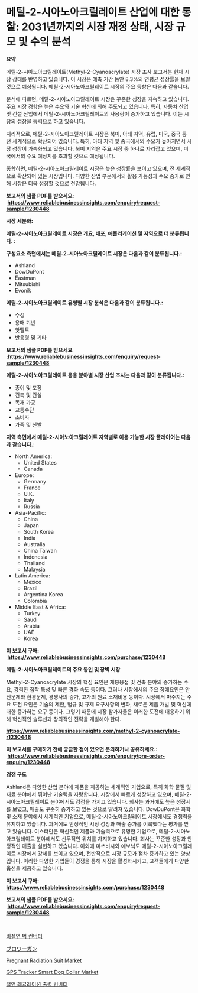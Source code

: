 <p><h1>메틸-2-시아노아크릴레이트 산업에 대한 통찰: 2031년까지의 시장 재정 상태, 시장 규모 및 수익 분석</h1></p><p><strong>요약</strong></p>
<p><p>메틸-2-시아노아크릴레이트(Methyl-2-Cyanoacrylate) 시장 조사 보고서는 현재 시장 상태를 반영하고 있습니다. 이 시장은 예측 기간 동안 8.3%의 연평균 성장률을 보일 것으로 예상됩니다. 메틸-2-시아노아크릴레이트 시장의 주요 동향은 다음과 같습니다.</p><p>분석에 따르면, 메틸-2-시아노아크릴레이트 시장은 꾸준한 성장을 지속하고 있습니다. 주요 시장 경향은 높은 수요와 기술 혁신에 의해 주도되고 있습니다. 특히, 자동차 산업 및 건설 산업에서 메틸-2-시아노아크릴레이트의 사용량이 증가하고 있습니다. 이는 시장의 성장을 동력으로 하고 있습니다.</p><p>지리적으로, 메틸-2-시아노아크릴레이트 시장은 북미, 아태 지역, 유럽, 미국, 중국 등 전 세계적으로 확산되어 있습니다. 특히, 아태 지역 및 중국에서의 수요가 높아지면서 시장 성장이 가속화되고 있습니다. 북미 지역은 주요 시장 중 하나로 자리잡고 있으며, 미국에서의 수요 예상치를 초과할 것으로 예상됩니다.</p><p>종합하면, 메틸-2-시아노아크릴레이트 시장은 높은 성장률을 보이고 있으며, 전 세계적으로 확산되어 있는 시장입니다. 다양한 산업 부문에서의 활용 가능성과 수요 증가로 인해 시장은 더욱 성장할 것으로 전망됩니다.</p></p>
<p><strong>보고서의 샘플 PDF를 받으세요: &nbsp;<a href="https://www.reliablebusinessinsights.com/enquiry/request-sample/1230448">https://www.reliablebusinessinsights.com/enquiry/request-sample/1230448</a></strong></p>
<p><strong>시장 세분화:</strong></p>
<p><strong> 메틸-2-시아노아크릴레이트 시장은 개요, 배포, 애플리케이션 및 지역으로 더 분류됩니다. :</strong></p>
<p><strong>구성요소 측면에서는 메틸-2-시아노아크릴레이트 시장은 다음과 같이 분류됩니다.:</strong></p>
<p><ul><li>Ashland</li><li>DowDuPont</li><li>Eastman</li><li>Mitsubishi</li><li>Evonik</li></ul></p>
<p><strong> 메틸-2-시아노아크릴레이트 유형별 시장 분석은 다음과 같이 분류됩니다.:</strong></p>
<p><ul><li>수성</li><li>용매 기반</li><li>핫멜트</li><li>반응형 및 기타</li></ul></p>
<p><strong>보고서의 샘플 PDF를 받으세요 :<a href="https://www.reliablebusinessinsights.com/enquiry/request-sample/1230448">https://www.reliablebusinessinsights.com/enquiry/request-sample/1230448</a></strong></p>
<p><strong> 메틸-2-시아노아크릴레이트 응용 분야별 시장 산업 조사는 다음과 같이 분류됩니다.:</strong></p>
<p><ul><li>종이 및 포장</li><li>건축 및 건설</li><li>목재 가공</li><li>교통수단</li><li>소비자</li><li>가죽 및 신발</li></ul></p>
<p><strong>지역 측면에서 메틸-2-시아노아크릴레이트 지역별로 이용 가능한 시장 플레이어는 다음과 같습니다.:</strong></p>
<p><ul>
    <li>
        North America:
        <ul>
            <li>United States</li>
            <li>Canada</li>
        </ul>
    </li>
    <li>
        Europe:
        <ul>
            <li>Germany</li>
            <li>France</li>
            <li>U.K.</li>
            <li>Italy</li>
            <li>Russia</li>
        </ul>
    </li>
    <li>
        Asia-Pacific:
        <ul>
            <li>China</li>
            <li>Japan</li>
            <li>South Korea</li>
            <li>India</li>
            <li>Australia</li>
            <li>China Taiwan</li>
            <li>Indonesia</li>
            <li>Thailand</li>
            <li>Malaysia</li>
        </ul>
    </li>
    <li>
        Latin America:
        <ul>
            <li>Mexico</li>
            <li>Brazil</li>
            <li>Argentina Korea</li>
            <li>Colombia</li>
        </ul>
    </li>
    <li>
        Middle East & Africa:
        <ul>
            <li>Turkey</li>
            <li>Saudi</li>
            <li>Arabia</li>
            <li>UAE</li>
            <li>Korea</li>
        </ul>
    </li>
    </ul></p>
<p><strong>이 보고서 구매: &nbsp;<a href="https://www.reliablebusinessinsights.com/purchase/1230448">https://www.reliablebusinessinsights.com/purchase/1230448</a></strong></p>
<p><strong>메틸-2-시아노아크릴레이트의 주요 동인 및 장벽 시장</strong></p>
<p><p>Methyl-2-Cyanoacrylate 시장의 핵심 요인은 재봉용접 및 건축 분야의 증가하는 수요, 강력한 접착 특성 및 빠른 경화 속도 등이다. 그러나 시장에서의 주요 장애요인은 안전문제와 환경문제, 경쟁사의 증가, 고가의 원료 소재비용 등이다. 시장에서 마주치는 주요 도전 요인은 기술의 제한, 법규 및 규제 요구사항의 변화, 새로운 제품 개발 및 혁신에 대한 증가하는 요구 등이다. 그렇기 때문에 시장 참가자들은 이러한 도전에 대응하기 위해 혁신적인 솔루션과 창의적인 전략을 개발해야 한다.</p></p>
<p><strong><a href="https://www.reliablebusinessinsights.com/methyl-2-cyanoacrylate-r1230448">https://www.reliablebusinessinsights.com/methyl-2-cyanoacrylate-r1230448</a></strong></p>
<p><strong>이 보고서를 구매하기 전에 궁금한 점이 있으면 문의하거나 공유하세요.: &nbsp;<a href="https://www.reliablebusinessinsights.com/enquiry/pre-order-enquiry/1230448">https://www.reliablebusinessinsights.com/enquiry/pre-order-enquiry/1230448</a></strong></p>
<p><strong>경쟁 구도</strong></p>
<p><p>Ashland은 다양한 산업 분야에 제품을 제공하는 세계적인 기업으로, 특히 화학 물질 및 재료 분야에서 뛰어난 기술력을 자랑합니다. 시장에서 빠르게 성장하고 있으며, 메틸-2-시아노아크릴레이트 분야에서도 강점을 가지고 있습니다. 회사는 과거에도 높은 성장세를 보였고, 매출도 꾸준히 증가하고 있는 것으로 알려져 있습니다. DowDuPont은 화학 및 소재 분야에서 세계적인 기업으로, 메틸-2-시아노아크릴레이트 시장에서도 경쟁력을 유지하고 있습니다. 과거에도 안정적인 시장 성장과 매출 증가를 이룩했다는 평가를 받고 있습니다. 이스터만은 혁신적인 제품과 기술력으로 유명한 기업으로, 메틸-2-시아노아크릴레이트 분야에서도 선두적인 위치를 차지하고 있습니다. 회사는 꾸준한 성장과 안정적인 매출을 실현하고 있습니다. 이외에 미쓰비시와 에보닉도 메틸-2-시아노아크릴레이트 시장에서 강세를 보이고 있으며, 전반적으로 시장 규모가 점차 증가하고 있는 양상입니다. 이러한 다양한 기업들이 경쟁을 통해 시장을 활성화시키고, 고객들에게 다양한 옵션을 제공하고 있습니다.</p></p>
<p><strong>이 보고서 구매: &nbsp; <a href="https://www.reliablebusinessinsights.com/purchase/1230448">https://www.reliablebusinessinsights.com/purchase/1230448</a></strong></p>
<p><strong>보고서의 샘플 PDF를 받으세요: &nbsp;<a href="https://www.reliablebusinessinsights.com/enquiry/request-sample/1230448">https://www.reliablebusinessinsights.com/enquiry/request-sample/1230448</a></strong><strong></strong></p>
<p>&nbsp;</p>
<p><p><a href="https://github.com/AnthonyWratten/Market-Research-Report-List-1/blob/main/895936797894.md">비절연 벅 컨버터</a></p><p><a href="https://github.com/mohamedbakry57/Market-Research-Report-List-4/blob/main/2344653104384.md">ブロワーガン</a></p><p><a href="https://github.com/SashaBeier2023/Market-Research-Report-List-1/blob/main/pregnant-radiation-suit-market.md">Pregnant Radiation Suit Market</a></p><p><a href="https://issuu.com/reportprime-2/docs/gps-tracker-smart-dog-collar-market-size-2030.pptx">GPS Tracker Smart Dog Collar Market</a></p><p><a href="https://github.com/plelbej847484502/Market-Research-Report-List-2/blob/main/106423397895.md">절연 레귤레이션 출력 컨버터</a></p></p>